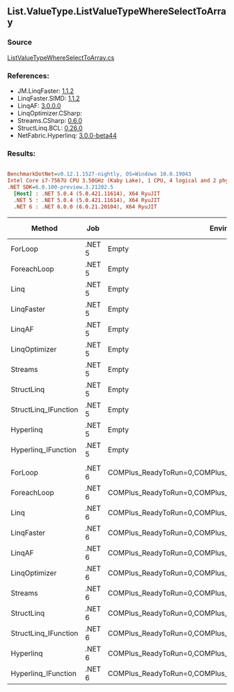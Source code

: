 ﻿## List.ValueType.ListValueTypeWhereSelectToArray

### Source
[ListValueTypeWhereSelectToArray.cs](../LinqBenchmarks/List/ValueType/ListValueTypeWhereSelectToArray.cs)

### References:
- JM.LinqFaster: [1.1.2](https://www.nuget.org/packages/JM.LinqFaster/1.1.2)
- LinqFaster.SIMD: [1.1.2](https://www.nuget.org/packages/LinqFaster.SIMD/1.0.3)
- LinqAF: [3.0.0.0](https://www.nuget.org/packages/LinqAF/3.0.0.0)
- LinqOptimizer.CSharp: [](https://www.nuget.org/packages/LinqOptimizer.CSharp/)
- Streams.CSharp: [0.6.0](https://www.nuget.org/packages/Streams.CSharp/0.6.0)
- StructLinq.BCL: [0.26.0](https://www.nuget.org/packages/StructLinq/0.26.0)
- NetFabric.Hyperlinq: [3.0.0-beta44](https://www.nuget.org/packages/NetFabric.Hyperlinq/3.0.0-beta44)

### Results:
``` ini

BenchmarkDotNet=v0.12.1.1527-nightly, OS=Windows 10.0.19043
Intel Core i7-7567U CPU 3.50GHz (Kaby Lake), 1 CPU, 4 logical and 2 physical cores
.NET SDK=6.0.100-preview.3.21202.5
  [Host] : .NET 5.0.4 (5.0.421.11614), X64 RyuJIT
  .NET 5 : .NET 5.0.4 (5.0.421.11614), X64 RyuJIT
  .NET 6 : .NET 6.0.0 (6.0.21.20104), X64 RyuJIT


```
|               Method |    Job |                                                   EnvironmentVariables |  Runtime | Count |      Mean |     Error |    StdDev |    Median | Ratio | RatioSD |   Gen 0 |   Gen 1 | Gen 2 | Allocated |
|--------------------- |------- |----------------------------------------------------------------------- |--------- |------ |----------:|----------:|----------:|----------:|------:|--------:|--------:|--------:|------:|----------:|
|              ForLoop | .NET 5 |                                                                  Empty | .NET 5.0 |   100 |  1.552 μs | 0.0307 μs | 0.0315 μs |  1.561 μs |  1.00 |    0.00 |  5.5237 |       - |     - |     11 KB |
|          ForeachLoop | .NET 5 |                                                                  Empty | .NET 5.0 |   100 |  1.841 μs | 0.0369 μs | 0.0958 μs |  1.809 μs |  1.25 |    0.05 |  5.5237 |       - |     - |     11 KB |
|                 Linq | .NET 5 |                                                                  Empty | .NET 5.0 |   100 |  1.833 μs | 0.0366 μs | 0.0876 μs |  1.796 μs |  1.20 |    0.07 |  4.0035 |       - |     - |      8 KB |
|           LinqFaster | .NET 5 |                                                                  Empty | .NET 5.0 |   100 |  1.983 μs | 0.0395 μs | 0.0514 μs |  1.990 μs |  1.27 |    0.04 |  5.5237 |       - |     - |     11 KB |
|               LinqAF | .NET 5 |                                                                  Empty | .NET 5.0 |   100 |  3.462 μs | 0.0689 μs | 0.1691 μs |  3.389 μs |  2.27 |    0.12 |  5.5084 |       - |     - |     11 KB |
|        LinqOptimizer | .NET 5 |                                                                  Empty | .NET 5.0 |   100 | 66.412 μs | 1.0631 μs | 0.9944 μs | 66.153 μs | 42.89 |    1.16 | 63.9648 | 15.8691 |     - |    155 KB |
|              Streams | .NET 5 |                                                                  Empty | .NET 5.0 |   100 |  7.140 μs | 0.0727 μs | 0.0680 μs |  7.116 μs |  4.61 |    0.10 |  5.7678 |       - |     - |     12 KB |
|           StructLinq | .NET 5 |                                                                  Empty | .NET 5.0 |   100 |  1.398 μs | 0.0162 μs | 0.0135 μs |  1.391 μs |  0.90 |    0.02 |  1.7109 |       - |     - |      4 KB |
| StructLinq_IFunction | .NET 5 |                                                                  Empty | .NET 5.0 |   100 |  1.189 μs | 0.0093 μs | 0.0087 μs |  1.187 μs |  0.77 |    0.02 |  1.6575 |       - |     - |      3 KB |
|            Hyperlinq | .NET 5 |                                                                  Empty | .NET 5.0 |   100 |  1.566 μs | 0.0250 μs | 0.0234 μs |  1.569 μs |  1.01 |    0.03 |  1.6632 |       - |     - |      3 KB |
|  Hyperlinq_IFunction | .NET 5 |                                                                  Empty | .NET 5.0 |   100 |  1.346 μs | 0.0268 μs | 0.0605 μs |  1.324 μs |  0.88 |    0.05 |  1.6632 |       - |     - |      3 KB |
|                      |        |                                                                        |          |       |           |           |           |           |       |         |         |         |       |           |
|              ForLoop | .NET 6 | COMPlus_ReadyToRun=0,COMPlus_TC_QuickJitForLoops=1,COMPlus_TieredPGO=1 | .NET 6.0 |   100 |  1.598 μs | 0.0311 μs | 0.0345 μs |  1.604 μs |  1.00 |    0.00 |  5.5237 |       - |     - |     11 KB |
|          ForeachLoop | .NET 6 | COMPlus_ReadyToRun=0,COMPlus_TC_QuickJitForLoops=1,COMPlus_TieredPGO=1 | .NET 6.0 |   100 |  1.827 μs | 0.0366 μs | 0.0964 μs |  1.784 μs |  1.21 |    0.05 |  5.5237 |       - |     - |     11 KB |
|                 Linq | .NET 6 | COMPlus_ReadyToRun=0,COMPlus_TC_QuickJitForLoops=1,COMPlus_TieredPGO=1 | .NET 6.0 |   100 |  1.852 μs | 0.0381 μs | 0.1124 μs |  1.797 μs |  1.26 |    0.05 |  4.0035 |       - |     - |      8 KB |
|           LinqFaster | .NET 6 | COMPlus_ReadyToRun=0,COMPlus_TC_QuickJitForLoops=1,COMPlus_TieredPGO=1 | .NET 6.0 |   100 |  2.037 μs | 0.0370 μs | 0.0346 μs |  2.038 μs |  1.28 |    0.04 |  5.5237 |       - |     - |     11 KB |
|               LinqAF | .NET 6 | COMPlus_ReadyToRun=0,COMPlus_TC_QuickJitForLoops=1,COMPlus_TieredPGO=1 | .NET 6.0 |   100 |  3.475 μs | 0.0690 μs | 0.1571 μs |  3.422 μs |  2.23 |    0.11 |  5.5084 |       - |     - |     11 KB |
|        LinqOptimizer | .NET 6 | COMPlus_ReadyToRun=0,COMPlus_TC_QuickJitForLoops=1,COMPlus_TieredPGO=1 | .NET 6.0 |   100 | 59.218 μs | 0.6260 μs | 1.4383 μs | 58.743 μs | 37.41 |    1.17 | 74.0356 |       - |     - |    155 KB |
|              Streams | .NET 6 | COMPlus_ReadyToRun=0,COMPlus_TC_QuickJitForLoops=1,COMPlus_TieredPGO=1 | .NET 6.0 |   100 |  7.889 μs | 0.0331 μs | 0.0277 μs |  7.898 μs |  4.95 |    0.13 |  5.7678 |       - |     - |     12 KB |
|           StructLinq | .NET 6 | COMPlus_ReadyToRun=0,COMPlus_TC_QuickJitForLoops=1,COMPlus_TieredPGO=1 | .NET 6.0 |   100 |  1.404 μs | 0.0143 μs | 0.0134 μs |  1.399 μs |  0.88 |    0.02 |  1.7109 |       - |     - |      4 KB |
| StructLinq_IFunction | .NET 6 | COMPlus_ReadyToRun=0,COMPlus_TC_QuickJitForLoops=1,COMPlus_TieredPGO=1 | .NET 6.0 |   100 |  1.601 μs | 0.0738 μs | 0.2175 μs |  1.641 μs |  0.75 |    0.03 |  1.6575 |       - |     - |      3 KB |
|            Hyperlinq | .NET 6 | COMPlus_ReadyToRun=0,COMPlus_TC_QuickJitForLoops=1,COMPlus_TieredPGO=1 | .NET 6.0 |   100 |  2.222 μs | 0.0184 μs | 0.0164 μs |  2.222 μs |  1.39 |    0.04 |  1.6632 |       - |     - |      3 KB |
|  Hyperlinq_IFunction | .NET 6 | COMPlus_ReadyToRun=0,COMPlus_TC_QuickJitForLoops=1,COMPlus_TieredPGO=1 | .NET 6.0 |   100 |  1.898 μs | 0.0240 μs | 0.0224 μs |  1.892 μs |  1.19 |    0.03 |  1.6632 |       - |     - |      3 KB |
